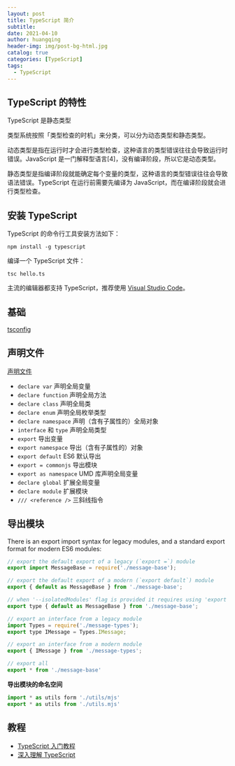 ```yaml
---
layout: post
title: TypeScript 简介
subtitle:
date: 2021-04-10
author: huangqing
header-img: img/post-bg-html.jpg
catalog: true
categories: [TypeScript]
tags:
  - TypeScript
---
```


## TypeScript 的特性

TypeScript 是静态类型

类型系统按照「类型检查的时机」来分类，可以分为动态类型和静态类型。

动态类型是指在运行时才会进行类型检查，这种语言的类型错误往往会导致运行时错误。JavaScript 是一门解释型语言[4]，没有编译阶段，所以它是动态类型。

静态类型是指编译阶段就能确定每个变量的类型，这种语言的类型错误往往会导致语法错误。TypeScript 在运行前需要先编译为 JavaScript，而在编译阶段就会进行类型检查。

## 安装 TypeScript

TypeScript 的命令行工具安装方法如下：

```
npm install -g typescript
```

编译一个 TypeScript 文件：

```
tsc hello.ts
```

主流的编辑器都支持 TypeScript，推荐使用 [Visual Studio Code](https://code.visualstudio.com/)。

## 基础

[tsconfig](https://www.typescriptlang.org/docs/handbook/tsconfig-json.html)

## 声明文件

[声明文件](https://ts.xcatliu.com/basics/declaration-files.html)

- `declare var` 声明全局变量
- `declare function` 声明全局方法
- `declare class` 声明全局类
- `declare enum` 声明全局枚举类型
- `declare namespace` 声明（含有子属性的）全局对象
- `interface` 和 `type` 声明全局类型
- `export` 导出变量
- `export namespace` 导出（含有子属性的）对象
- `export default` ES6 默认导出
- `export = commonjs` 导出模块
- `export as namespace` UMD 库声明全局变量
- `declare global` 扩展全局变量
- `declare module` 扩展模块
- `/// <reference />` 三斜线指令

## 导出模块

There is an export import syntax for legacy modules, and a standard export format for modern ES6 modules:

```js
// export the default export of a legacy (`export =`) module
export import MessageBase = require('./message-base');

// export the default export of a modern (`export default`) module
export { default as MessageBase } from './message-base';

// when '--isolatedModules' flag is provided it requires using 'export type'.
export type { default as MessageBase } from './message-base';

// export an interface from a legacy module
import Types = require('./message-types');
export type IMessage = Types.IMessage;

// export an interface from a modern module
export { IMessage } from './message-types';

// export all
export * from './message-base'
```

**导出模块的命名空间**

```js
import * as utils form './utils/mjs'
export * as utils from './utils.mjs'
```

## 教程

- [TypeScript 入门教程](https://ts.xcatliu.com/)
- [深入理解 TypeScript](https://jkchao.github.io/typescript-book-chinese/#why)
